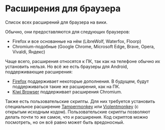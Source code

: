 # Расширения для браузера

Список всех расширений для браузера на вики.

Обычно, они предоставляются для следующих браузеров:

- Firefox и все основанные на нём (LibreWolf, Waterfox, Floorp)
- Chromium-подобные (Google Chrome, Microsoft Edge, Brave, Opera, Vivaldi,
Яндекс)

Чаще всего, расширения относятся к ПК, так как на телефоне обычно их установить
нельзя. Но всё же есть браузеры для Android, поддерживающие расширения:

- [Firefox](https://play.google.com/store/apps/details?id=org.mozilla.firefox)
поддерживает некоторые дополнения. В будущем, будут поддерживаться такие же
расширения, как на ПК.
- [Kiwi Browser](https://play.google.com/store/apps/details?id=com.kiwibrowser.browser)
поддерживает расширения Chromium.

Также есть пользовательские скрипты. Для них требуется установить специальное
расширение [Tampermonkey](https://www.tampermonkey.net) или
[Violentmonkey](https://violentmonkey.github.io) (с открытым исходным кодом).
Пользовательские скрипты позволяют делать почти то же самое, что и расширения.
Код скриптов можно посмотреть, но он всё равно может быть вредоносный.
